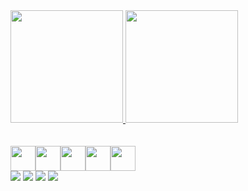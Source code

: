 <div>
  <a href="https://github.com/seu-usuário-aqui">
  <img height="180em" src="https://github-readme-stats.vercel.app/api/top-langs/?username=duckvoador&layout=compact&langs_count=7&theme=dracula"/>
  <img height="180em" src="https://github-readme-stats.vercel.app/api?username=duckvoador&show_icons=true&theme=dracula&include_all_commits=true&count_private=true"/>
</div>
<br> 
<br>
<img src="https://cdn.jsdelivr.net/gh/devicons/devicon/icons/mysql/mysql-original-wordmark.svg"width="40" height="40" /><img src="https://cdn.jsdelivr.net/gh/devicons/devicon/icons/csharp/csharp-original.svg"width="40" height="40" /><img src="https://cdn.jsdelivr.net/gh/devicons/devicon/icons/html5/html5-original-wordmark.svg"width="40" height="40" /><img src="https://cdn.jsdelivr.net/gh/devicons/devicon/icons/css3/css3-original-wordmark.svg" width="40" height="40" /><img src="https://cdn.jsdelivr.net/gh/devicons/devicon/icons/javascript/javascript-original.svg"width="40" height="40"/>
<div>
<a href="https://www.instagram.com/artguelle/" target="_blank"><img src="https://img.shields.io/badge/-Instagram-%23E4405F?style=for-the-badge&logo=instagram&logoColor=white" target="_blank"></a>
<a href="https://www.twitch.tv/duckvoador" target="_blank"><img src="https://img.shields.io/badge/Twitch-9146FF?style=for-the-badge&logo=twitch&logoColor=white" target="_blank"></a>
<a href = "mailto:arthurguelle@gmail.com"><img src="https://img.shields.io/badge/Gmail-D14836?style=for-the-badge&logo=gmail&logoColor=white" target="_blank"></a>
<a href="https://www.linkedin.com/in/arthur-guelle-4aa426238/" target="_blank"><img src="https://img.shields.io/badge/-LinkedIn-%230077B5?style=for-the-badge&logo=linkedin&logoColor=white" target="_blank"></a>   
</div>
